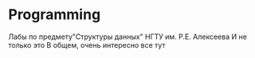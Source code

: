 # Programming
Лабы по предмету"Структуры данных"
НГТУ им. Р.Е. Алексеева
И не только это
В общем, очень интересно все тут
